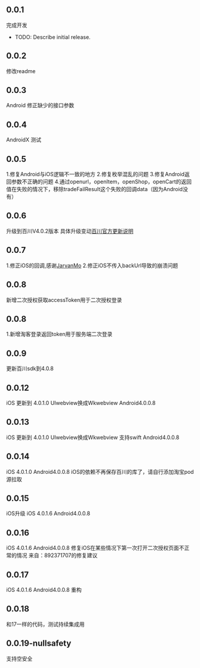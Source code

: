 ## 0.0.1
完成开发
* TODO: Describe initial release.
## 0.0.2
修改readme
## 0.0.3
Android 修正缺少的接口参数

## 0.0.4

AndroidX 测试

## 0.0.5
1.修复Android与iOS逻辑不一致的地方
2.修复枚举混乱的问题
3.修复Android返回参数不正确的问题
4.通过openurl，openItem，openShop，openCart的返回值在失败的情况下，移除tradeFailResult这个失败的回调data（因为Android没有）

## 0.0.6
升级到百川V4.0.2版本
具体升级变动[百川官方更新说明](https://baichuan.taobao.com/docs/doc.htm?spm=a3c0d.7629140.0.0.749bbe48KRlbQC&treeId=129&articleId=106383&docType=1#s1)

## 0.0.7
1.修正iOS的回调,感谢[JarvanMo](https://github.com/JarvanMo)
2.修正iOS不传入backUrl导致的崩溃问题
## 0.0.8
新增二次授权获取accessToken用于二次授权登录

## 0.0.8
1.新增淘客登录返回token用于服务端二次登录

## 0.0.9
更新百川sdk到4.0.8

## 0.0.12
iOS 更新到 4.0.1.0
  UIwebview换成Wkwebview
Android4.0.0.8

## 0.0.13
iOS 更新到 4.0.1.0
  UIwebview换成Wkwebview
  支持swift
Android4.0.0.8

## 0.0.14
iOS 4.0.1.0
Android4.0.0.8
iOS的依赖不再保存百川的库了，请自行添加淘宝pod源拉取


## 0.0.15
iOS升级
iOS 4.0.1.6
Android4.0.0.8

## 0.0.16
iOS 4.0.1.6
Android4.0.0.8
修复iOS在某些情况下第一次打开二次授权页面不正常的情况
来自：892371707的修复建议

## 0.0.17
iOS 4.0.1.6
Android4.0.0.8
重构

## 0.0.18
和17一样的代码，测试持续集成用

## 0.0.19-nullsafety
支持空安全